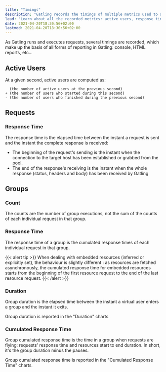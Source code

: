 ```yaml
---
title: "Timings"
description: "Gatling records the timings of multiple metrics used to analyze your results"
lead: "Learn about all the recorded metrics: active users, response times and counts"
date: 2021-04-20T18:30:56+02:00
lastmod: 2021-04-20T18:30:56+02:00
---
```


As Gatling runs and executes requests, several timings are recorded, which make up the basis of all forms of reporting in Gatling: console, HTML reports, etc...

## Active Users

At a given second, active users are computed as:

```
  (the number of active users at the previous second)
+ (the number of users who started during this second)
- (the number of users who finished during the previous second)
```

## Requests

### Response Time

The response time is the elapsed time between the instant a request is sent and the instant the complete response is received:

* The beginning of the request's sending is the instant when the connection to the target host has been established or grabbed from the pool.
* The end of the response's receiving is the instant when the whole response (status, headers and body) has been received by Gatling

## Groups

### Count

The counts are the number of group executions, not the sum of the counts of each individual request in that group.

### Response Time

The response time of a group is the cumulated response times of each individual request in that group.

{{< alert tip >}}
When dealing with embedded resources (inferred or explicitly set), the behaviour is slightly different : as resources are fetched asynchronously,
the cumulated response time for embedded resources starts from the beginning of the first resource request to the end of the last resource request.
{{< /alert >}}

### Duration

Group duration is the elapsed time between the instant a virtual user enters a group and the instant it exits.

Group duration is reported in the "Duration" charts.

### Cumulated Response Time

Group cumulated response time is the time in a group when requests are flying: requests' response time and resources start to end duration.
In short, it's the group duration minus the pauses.

Group cumulated response time is reported in the "Cumulated Response Time" charts.
